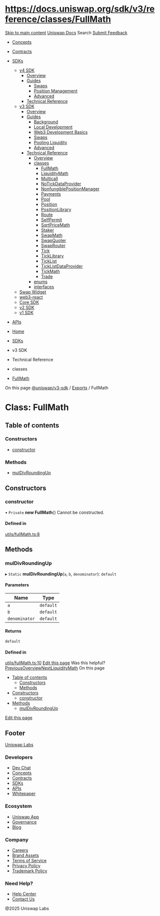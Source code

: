 # https://docs.uniswap.org/sdk/v3/reference/classes/FullMath

[Skip to main content](https://docs.uniswap.org/sdk/v3/reference/classes/FullMath#__docusaurus_skipToContent_fallback)
[Uniswap Docs](https://docs.uniswap.org/)
Search
[Submit Feedback](https://docs.google.com/forms/d/e/1FAIpQLSdjSkZam8KiatL9XACRVxCHjDJjaPGbls77PCXDKFn4JwykXg/viewform)
  * [Concepts](https://docs.uniswap.org/concepts/overview)
  * [Contracts](https://docs.uniswap.org/contracts/v4/overview)
  * [SDKs](https://docs.uniswap.org/sdk/v4/overview)
    * [v4 SDK](https://docs.uniswap.org/sdk/v4/overview)
      * [Overview](https://docs.uniswap.org/sdk/v4/overview)
      * [Guides](https://docs.uniswap.org/sdk/v4/guides/swaps/quoting)
        * [Swaps](https://docs.uniswap.org/sdk/v4/guides/swaps/quoting)
        * [Position Management](https://docs.uniswap.org/sdk/v4/guides/liquidity/position-minting)
        * [Advanced](https://docs.uniswap.org/sdk/v4/guides/advanced/pool-data)
      * [Technical Reference](https://docs.uniswap.org/sdk/v4/reference/overview)
    * [v3 SDK](https://docs.uniswap.org/sdk/v3/overview)
      * [Overview](https://docs.uniswap.org/sdk/v3/overview)
      * [Guides](https://docs.uniswap.org/sdk/v3/guides/background)
        * [Background](https://docs.uniswap.org/sdk/v3/guides/background)
        * [Local Development](https://docs.uniswap.org/sdk/v3/guides/local-development)
        * [Web3 Development Basics](https://docs.uniswap.org/sdk/v3/guides/web3-development-basics)
        * [Swaps](https://docs.uniswap.org/sdk/v3/guides/swaps/quoting)
        * [Pooling Liquidity](https://docs.uniswap.org/sdk/v3/guides/liquidity/position-data)
        * [Advanced](https://docs.uniswap.org/sdk/v3/guides/advanced/introduction)
      * [Technical Reference](https://docs.uniswap.org/sdk/v3/reference/overview)
        * [Overview](https://docs.uniswap.org/sdk/v3/reference/overview)
        * [classes](https://docs.uniswap.org/sdk/v3/reference/classes/FullMath)
          * [FullMath](https://docs.uniswap.org/sdk/v3/reference/classes/FullMath)
          * [LiquidityMath](https://docs.uniswap.org/sdk/v3/reference/classes/LiquidityMath)
          * [Multicall](https://docs.uniswap.org/sdk/v3/reference/classes/Multicall)
          * [NoTickDataProvider](https://docs.uniswap.org/sdk/v3/reference/classes/NoTickDataProvider)
          * [NonfungiblePositionManager](https://docs.uniswap.org/sdk/v3/reference/classes/NonfungiblePositionManager)
          * [Payments](https://docs.uniswap.org/sdk/v3/reference/classes/Payments)
          * [Pool](https://docs.uniswap.org/sdk/v3/reference/classes/Pool)
          * [Position](https://docs.uniswap.org/sdk/v3/reference/classes/Position)
          * [PositionLibrary](https://docs.uniswap.org/sdk/v3/reference/classes/PositionLibrary)
          * [Route](https://docs.uniswap.org/sdk/v3/reference/classes/Route)
          * [SelfPermit](https://docs.uniswap.org/sdk/v3/reference/classes/SelfPermit)
          * [SqrtPriceMath](https://docs.uniswap.org/sdk/v3/reference/classes/SqrtPriceMath)
          * [Staker](https://docs.uniswap.org/sdk/v3/reference/classes/Staker)
          * [SwapMath](https://docs.uniswap.org/sdk/v3/reference/classes/SwapMath)
          * [SwapQuoter](https://docs.uniswap.org/sdk/v3/reference/classes/SwapQuoter)
          * [SwapRouter](https://docs.uniswap.org/sdk/v3/reference/classes/SwapRouter)
          * [Tick](https://docs.uniswap.org/sdk/v3/reference/classes/Tick)
          * [TickLibrary](https://docs.uniswap.org/sdk/v3/reference/classes/TickLibrary)
          * [TickList](https://docs.uniswap.org/sdk/v3/reference/classes/TickList)
          * [TickListDataProvider](https://docs.uniswap.org/sdk/v3/reference/classes/TickListDataProvider)
          * [TickMath](https://docs.uniswap.org/sdk/v3/reference/classes/TickMath)
          * [Trade](https://docs.uniswap.org/sdk/v3/reference/classes/Trade)
        * [enums](https://docs.uniswap.org/sdk/v3/reference/enums/FeeAmount)
        * [interfaces](https://docs.uniswap.org/sdk/v3/reference/interfaces/AllowedPermitArguments)
    * [Swap Widget](https://docs.uniswap.org/sdk/swap-widget/overview)
    * [web3-react](https://docs.uniswap.org/sdk/web3-react/overview)
    * [Core SDK](https://docs.uniswap.org/sdk/core/overview)
    * [v2 SDK](https://docs.uniswap.org/sdk/v2/overview)
    * [v1 SDK](https://docs.uniswap.org/sdk/v1/overview)
  * [APIs](https://docs.uniswap.org/api/subgraph/overview)


  * [Home](https://docs.uniswap.org/)
  * [SDKs](https://docs.uniswap.org/sdk/v4/overview)
  * v3 SDK
  * Technical Reference
  * classes
  * [FullMath](https://docs.uniswap.org/sdk/v3/reference/classes/FullMath)


On this page
[@uniswap/v3-sdk](https://docs.uniswap.org/sdk/v3/reference/README.md) / [Exports](https://docs.uniswap.org/sdk/v3/reference/modules.md) / FullMath
# Class: FullMath
## Table of contents[​](https://docs.uniswap.org/sdk/v3/reference/classes/FullMath#table-of-contents "Direct link to Table of contents")
### Constructors[​](https://docs.uniswap.org/sdk/v3/reference/classes/FullMath#constructors "Direct link to Constructors")
  * [constructor](https://docs.uniswap.org/sdk/v3/reference/classes/FullMath#constructor)


### Methods[​](https://docs.uniswap.org/sdk/v3/reference/classes/FullMath#methods "Direct link to Methods")
  * [mulDivRoundingUp](https://docs.uniswap.org/sdk/v3/reference/classes/FullMath#muldivroundingup)


## Constructors[​](https://docs.uniswap.org/sdk/v3/reference/classes/FullMath#constructors-1 "Direct link to Constructors")
### constructor[​](https://docs.uniswap.org/sdk/v3/reference/classes/FullMath#constructor "Direct link to constructor")
• `Private` **new FullMath**()
Cannot be constructed.
#### Defined in[​](https://docs.uniswap.org/sdk/v3/reference/classes/FullMath#defined-in "Direct link to Defined in")
[utils/fullMath.ts:8](https://github.com/Uniswap/v3-sdk/blob/08a7c05/src/utils/fullMath.ts#L8)
## Methods[​](https://docs.uniswap.org/sdk/v3/reference/classes/FullMath#methods-1 "Direct link to Methods")
### mulDivRoundingUp[​](https://docs.uniswap.org/sdk/v3/reference/classes/FullMath#muldivroundingup "Direct link to mulDivRoundingUp")
▸ `Static` **mulDivRoundingUp**(`a`, `b`, `denominator`): `default`
#### Parameters[​](https://docs.uniswap.org/sdk/v3/reference/classes/FullMath#parameters "Direct link to Parameters")
Name| Type  
---|---  
`a`| `default`  
`b`| `default`  
`denominator`| `default`  
#### Returns[​](https://docs.uniswap.org/sdk/v3/reference/classes/FullMath#returns "Direct link to Returns")
`default`
#### Defined in[​](https://docs.uniswap.org/sdk/v3/reference/classes/FullMath#defined-in-1 "Direct link to Defined in")
[utils/fullMath.ts:10](https://github.com/Uniswap/v3-sdk/blob/08a7c05/src/utils/fullMath.ts#L10)
[Edit this page](https://github.com/uniswap/uniswap-docs/tree/main/docs/sdk/v3/reference/classes/FullMath.md)
Was this helpful?
[PreviousOverview](https://docs.uniswap.org/sdk/v3/reference/overview)[NextLiquidityMath](https://docs.uniswap.org/sdk/v3/reference/classes/LiquidityMath)
On this page
  * [Table of contents](https://docs.uniswap.org/sdk/v3/reference/classes/FullMath#table-of-contents)
    * [Constructors](https://docs.uniswap.org/sdk/v3/reference/classes/FullMath#constructors)
    * [Methods](https://docs.uniswap.org/sdk/v3/reference/classes/FullMath#methods)
  * [Constructors](https://docs.uniswap.org/sdk/v3/reference/classes/FullMath#constructors-1)
    * [constructor](https://docs.uniswap.org/sdk/v3/reference/classes/FullMath#constructor)
  * [Methods](https://docs.uniswap.org/sdk/v3/reference/classes/FullMath#methods-1)
    * [mulDivRoundingUp](https://docs.uniswap.org/sdk/v3/reference/classes/FullMath#muldivroundingup)


[Edit this page](https://github.com/uniswap/uniswap-docs/tree/main/docs/sdk/v3/reference/classes/FullMath.md)
## Footer
[Uniswap Labs](https://docs.uniswap.org/)
### Developers
  * [Dev Chat](https://discord.com/invite/uniswap)
  * [Concepts](https://docs.uniswap.org/concepts/overview)
  * [Contracts](https://docs.uniswap.org/contracts/v4/overview)
  * [SDKs](https://docs.uniswap.org/sdk/v4/overview)
  * [APIs](https://docs.uniswap.org/api/subgraph/overview)
  * [Whitepaper](https://app.uniswap.org/whitepaper-v4.pdf)


### Ecosystem
  * [Uniswap App](https://app.uniswap.org/)
  * [Governance](https://www.uniswapfoundation.org/governance)
  * [Blog](https://blog.uniswap.org/)


### Company
  * [Careers](https://boards.greenhouse.io/uniswaplabs)
  * [Brand Assets](https://github.com/Uniswap/brand-assets/raw/main/Uniswap%20Brand%20Assets.zip)
  * [Terms of Service](https://support.uniswap.org/hc/en-us/articles/30935100859661-Uniswap-Labs-Terms-of-Service)
  * [Privacy Policy](https://support.uniswap.org/hc/en-us/articles/30934457771405-Uniswap-Labs-Privacy-Policy)
  * [Trademark Policy](https://support.uniswap.org/hc/en-us/articles/30934762216973-Uniswap-Labs-Trademark-Guidelines)


### Need Help?
  * [Help Center](https://support.uniswap.org/)
  * [Contact Us](https://support.uniswap.org/hc/en-us/requests/new)


@2025 Uniswap Labs
[](https://github.com/uniswap/uniswap-docs)[](https://twitter.com/Uniswap)[](https://discord.com/invite/uniswap)
